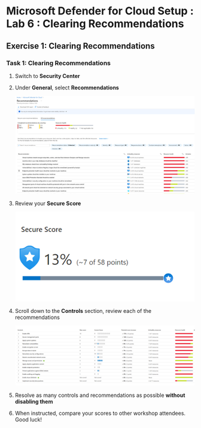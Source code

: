 # Microsoft Defender for Cloud Setup : Lab 6 : Clearing Recommendations

## Exercise 1: Clearing Recommendations

### Task 1: Clearing Recommendations

1. Switch to **Security Center**
2. Under **General**, select **Recommendations**

    ![Recommendations.](./media/recommendations_clear.png "Recommendations.")

3. Review your **Secure Score**
  
    ![Your current secure score.](./media/asc_secure_score.png "Your current secure score")

4. Scroll down to the **Controls** section, review each of the recommendations

    ![Your current recommendations.](./media/asc_secure_recommendations.png "Your current recommendations")

5. Resolve as many controls and recommendations as possible **without disabling them**

6. When instructed, compare your scores to other workshop attendees.  Good luck!

